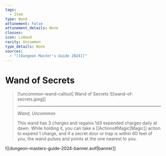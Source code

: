 ```yaml
---
tags:
  - Item
type: Wand
attunement: False
attunement_details: None
classes:
icon: LiWand
rarity: Uncommon
type_details: None
sources:
  - "[[Dungeon Master's Guide 2024]]"
---
```


# Wand of Secrets

>[!uncommon-wand-callout] Wand of Secrets
>![[wand-of-secrets.jpeg]]
>
>---
>_Wand, Uncommon_
>
>This wand has 3 charges and regains 1d3 expended charges daily at dawn. While holding it, you can take a [[Actions#Magic\|Magic]] action to expend 1 charge, and if a secret door or trap is within 60 feet of you, the wand pulses and points at the one nearest to you.
>


![[dungeon-masters-guide-2024-banner.avif|banner]]
